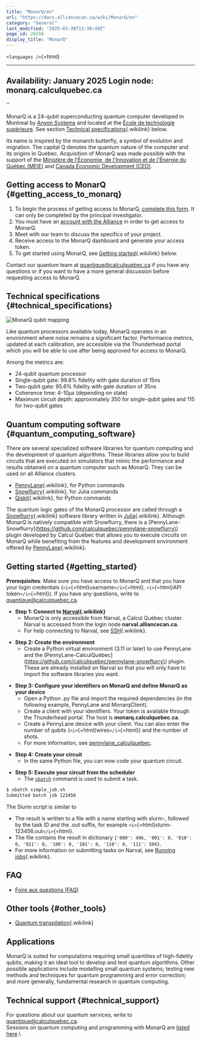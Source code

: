 ```yaml
---
title: "MonarQ/en"
url: "https://docs.alliancecan.ca/wiki/MonarQ/en"
category: "General"
last_modified: "2025-03-30T13:30:49Z"
page_id: 26558
display_title: "MonarQ"
---
```


`<languages />`{=html}

  ----------------------------------------
  Availability: January 2025
  Login node: **monarq.calculquebec.ca**
  ----------------------------------------

\'\'

MonarQ is a 24-qubit superconducting quantum computer developed in Montreal by [Anyon Systems](https://anyonsys.com/) and located at the [École de technologie supérieure](http://www.etsmtl.ca/). See section [Technical specifications](https://docs.alliancecan.ca/MonarQ/en#Technical_specifications "Technical specifications"){.wikilink} below.

Its name is inspired by the monarch butterfly, a symbol of evolution and migration. The capital Q denotes the quantum nature of the computer and its origins in Quebec. Acquisition of MonarQ was made possible with the support of the [Ministère de l\'Économie, de l\'Innovation et de l\'Énergie du Québec (MEIE)](https://www.economie.gouv.qc.ca/) and [Canada Economic Development (CED)](https://ced.canada.ca/en/ced-home/).

## Getting access to MonarQ {#getting_access_to_monarq}

1.  To begin the process of getting access to MonarQ, [complete this form](https://forms.gle/zH1a3oB4SGvSjAwh7). It can only be completed by the principal investigator.
2.  You must have an [account with the Alliance](https://alliancecan.ca/en/services/advanced-research-computing/account-management/apply-account) in order to get access to MonarQ.
3.  Meet with our team to discuss the specifics of your project.
4.  Receive access to the MonarQ dashboard and generate your access token.
5.  To get started using MonarQ, see [ Getting started](https://docs.alliancecan.ca/MonarQ/en#Getting_started " Getting started"){.wikilink} below.

Contact our quantum team at <quantique@calculquebec.ca> if you have any questions or if you want to have a more general discussion before requesting access to MonarQ.

## Technical specifications {#technical_specifications}

![MonarQ qubit mapping](https://docs.alliancecan.ca/QPU.png "MonarQ qubit mapping")

Like quantum processors available today, MonarQ operates in an environment where noise remains a significant factor. Performance metrics, updated at each calibration, are accessible via the Thunderhead portal which you will be able to use after being approved for access to MonarQ.

Among the metrics are:

- 24-qubit quantum processor
- Single-qubit gate: 99.8% fidelity with gate duration of 15ns
- Two-qubit gate: 95.6% fidelity with gate duration of 35ns
- Coherence time: 4-10μs (depending on state)
- Maximum circuit depth: approximately 350 for single-qubit gates and 115 for two-qubit gates

## Quantum computing software {#quantum_computing_software}

There are several specialized software libraries for quantum computing and the development of quantum algorithms. These libraries allow you to build circuits that are executed on simulators that mimic the performance and results obtained on a quantum computer such as MonarQ. They can be used on all Alliance clusters.

- [PennyLane](https://docs.alliancecan.ca/PennyLane/en "PennyLane"){.wikilink}, for Python commands
- [Snowflurry](https://docs.alliancecan.ca/Snowflurry/en "Snowflurry"){.wikilink}, for Julia commands
- [Qiskit](https://docs.alliancecan.ca/Qiskit/fr "Qiskit"){.wikilink}, for Python commands

The quantum logic gates of the MonarQ processor are called through a [Snowflurry](https://docs.alliancecan.ca/Snowflurry/en "Snowflurry"){.wikilink} software library written in [Julia](https://docs.alliancecan.ca/Julia "Julia"){.wikilink}. Although MonarQ is natively compatible with Snowflurry, there is a [PennyLane-Snowflurry](https://github.com/calculquebec/pennylane-snowflurry\) plugin developed by Calcul Québec that allows you to execute circuits on MonarQ while benefiting from the features and development environment offered by [PennyLane](https://docs.alliancecan.ca/PennyLane/en "PennyLane"){.wikilink}.

## Getting started {#getting_started}

**Prerequisites**: Make sure you have access to MonarQ and that you have your login credentials (`<i>`{=html}username`</i>`{=html}, `<i>`{=html}API token`</i>`{=html}). If you have any questions, write to <quantique@calculquebec.ca>.

- **Step 1: Connect to [Narval](https://docs.alliancecan.ca/Narval/en "Narval"){.wikilink}**
  - MonarQ is only accessible from Narval, a Calcul Québec cluster. Narval is accessed from the login node **narval.alliancecan.ca**.
  - For help connecting to Narval, see [SSH](https://docs.alliancecan.ca/SSH/en "SSH"){.wikilink}.

<!-- -->

- **Step 2: Create the environment**
  - Create a Python virtual environment (3.11 or later) to use PennyLane and the [PennyLane-CalculQuébec](https://github.com/calculquebec/pennylane-snowflurry\) plugin. These are already installed on Narval so that you will only have to import the software libraries you want.

<!-- -->

- **Step 3: Configure your identifiers on MonarQ and define MonarQ as your device**
  - Open a Python .py file and import the required dependencies (in the following example, PennyLane and MonarqClient).
  - Create a client with your identifiers. Your token is available through the Thunderhead portal. The host is **monarq.calculquebec.ca**.
  - Create a PennyLane device with your client. You can also enter the number of qubits (`<i>`{=html}wires`</i>`{=html}) and the number of shots.
  - For more information, see [pennylane_calculquebec](https://github.com/calculquebec/pennylane-calculquebec/blob/main/doc/getting_started.ipynb).

<!-- -->

- **Step 4: Create your circuit**
  - In the same Python file, you can now code your quantum circuit.

<!-- -->

- **Step 5: Execute your circuit from the scheduler**
  - The [`sbatch`](https://slurm.schedmd.com/sbatch.html) command is used to submit a task.

``` bash
$ sbatch simple_job.sh
Submitted batch job 123456
```

The Slurm script is similar to

- The result is written to a file with a name starting with slurm-, followed by the task ID and the .out suffix, for example `<i>`{=html}slurm-123456.out`</i>`{=html}.
- The file contains the result in dictionary `{'000': 496, '001': 0, '010': 0, '011': 0, '100': 0, '101': 0, '110': 0, '111': 504}`.
- For more information on submitting tasks on Narval, see [Running jobs](https://docs.alliancecan.ca/Running_jobs "Running jobs"){.wikilink}.

## FAQ

- [Foire aux questions (FAQ)](https://docs.google.com/document/d/13sfHwJTo5tcmzCZQqeDmAw005v8I5iFeKp3Xc_TdT3U/edit?tab=t.0)

## Other tools {#other_tools}

- [Quantum transpilation](https://docs.alliancecan.ca/Transpileur_quantique/en "Quantum transpilation"){.wikilink}

## Applications

MonarQ is suited for computations requiring small quantities of high-fidelity qubits, making it an ideal tool to develop and test quantum algorithms. Other possible applications include modelling small quantum systems; testing new methods and techniques for quantum programming and error correction; and more generally, fundamental research in quantum computing.

## Technical support {#technical_support}

For questions about our quantum services, write to <quantique@calculquebec.ca>.\
Sessions on quantum computing and programming with MonarQ are [listed here](https://www.eventbrite.com/o/calcul-quebec-8295332683).\
